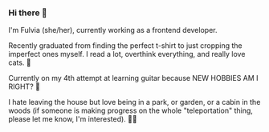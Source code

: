 ### Hi there 👋

I'm Fulvia (she/her), currently working as a frontend developer.

Recently graduated from finding the perfect t-shirt to just cropping the imperfect ones myself. I read a lot, overthink everything, and really love cats. 🐯

Currently on my 4th attempt at learning guitar because NEW HOBBIES AM I RIGHT? 🎸

I hate leaving the house but love being in a park, or garden, or a cabin in the woods (if someone is making progress on the whole "teleportation" thing, please let me know, I'm interested). 🌱🔭

